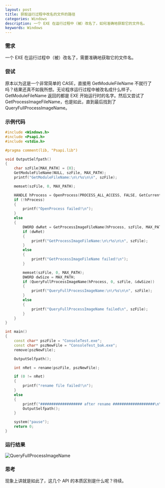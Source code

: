 ```yaml
---
layout: post
title: 获取运行过程中改名的文件的路径
categories: Windows
description: 一个 EXE 在运行过程中（被）改名了，如何准确地获取它的文件名。
keywords: Windows
---
```


### 需求

一个 EXE 在运行过程中（被）改名了，需要准确地获取它的文件名。

### 尝试

原本以为这是一个非常简单的 CASE，直接用 GetModuleFileName 不就行了吗？结果还真不如我所想。无论程序运行过程中被改名成什么样子，GetModuleFileName 返回的都是 EXE 开始运行时的名字。然后又尝试了 GetProcessImageFileName，也是如此，直到最后找到了 QueryFullProcessImageName。

### 示例代码

```C++
#include <Windows.h>
#include <Psapi.h>
#include <stdio.h>

#pragma comment(lib, "Psapi.lib")

void OutputSelfpath()
{
	char szFile[MAX_PATH] = {0};
	GetModuleFileName(NULL, szFile, MAX_PATH);
	printf("GetModuleFileName:\n\r%s\n\n", szFile);

	memset(szFile, 0, MAX_PATH);

	HANDLE hProcess = OpenProcess(PROCESS_ALL_ACCESS, FALSE, GetCurrentProcessId());
	if (!hProcess)
	{
		printf("OpenProcess failed!\n");
	}
	else
	{
		DWORD dwRet = GetProcessImageFileName(hProcess, szFile, MAX_PATH);
		if (dwRet)
		{
			printf("GetProcessImageFileName:\n\r%s\n\n", szFile);
		}
		else
		{
			printf("GetProcessImageFileName failed!\n");
		}

        memset(szFile, 0, MAX_PATH);
		DWORD dwSize = MAX_PATH;
		if (QueryFullProcessImageName(hProcess, 0, szFile, &dwSize))
		{
			printf("QueryFullProcessImageName:\n\r%s\n\n", szFile);
		}
		else
		{
			printf("QueryFullProcessImageName failed\n", szFile);
		}
	}
}

int main()
{
	const char* pszFile = "ConsoleTest.exe";
	const char* pszNewFile = "ConsoleTest_bak.exe";
	remove(pszNewFile);

	OutputSelfpath();

	int nRet = rename(pszFile, pszNewFile);

	if (0 != nRet)
	{
		printf("rename file failed!\n");
	}
	else
	{
		printf("################### after rename ###################\n\n");
		OutputSelfpath();
	}

	system("pause");
	return 0;
}
```

### 运行结果

![QueryFullProcessImageName](/images/posts/windows/queryfullprocessimagename.png)

### 思考

现象上讲就是如此了，这几个 API 的本质区别是什么呢？待续。

